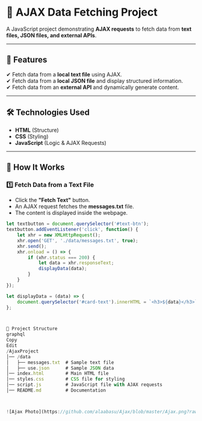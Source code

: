 # 📡 AJAX Data Fetching Project  

A JavaScript project demonstrating **AJAX requests** to fetch data from **text files, JSON files, and external APIs**.  

---

## 📌 Features  
✔ Fetch data from a **local text file** using AJAX.  
✔ Fetch data from a **local JSON file** and display structured information.  
✔ Fetch data from an **external API** and dynamically generate content.  

---

## 🛠 Technologies Used  
- **HTML** (Structure)  
- **CSS** (Styling)  
- **JavaScript** (Logic & AJAX Requests)  

---

## 🚀 How It Works  

### **1️⃣ Fetch Data from a Text File**  
- Click the **"Fetch Text"** button.  
- An AJAX request fetches the **messages.txt** file.  
- The content is displayed inside the webpage.  

```js
let textbutton = document.querySelector('#text-btn');
textbutton.addEventListener('click', function() {
    let xhr = new XMLHttpRequest();
    xhr.open('GET', './data/messages.txt', true);
    xhr.send();
    xhr.onload = () => {
        if (xhr.status === 200) {
            let data = xhr.responseText;
            displayData(data);
        }
    }
});

let displayData = (data) => {
    document.querySelector('#card-text').innerHTML = `<h3>${data}</h3>`;
};



📂 Project Structure
graphql
Copy
Edit
/AjaxProject
│── /data
│   ├── messages.txt  # Sample text file
│   ├── use.json      # Sample JSON data
│── index.html        # Main HTML file
│── styles.css        # CSS file for styling
│── script.js         # JavaScript file with AJAX requests
│── README.md         # Documentation



![Ajax Photo](https://github.com/alaabasu/Ajax/blob/master/Ajax.png?raw=true)




